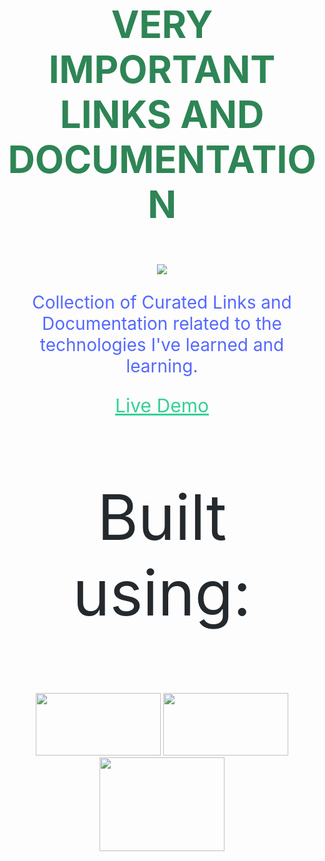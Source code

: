 
<h1 style="font-size: 60px;font-family:'SF Pro Display';" align="center">
    <p style="color:#2e8555">VERY IMPORTANT LINKS AND DOCUMENTATION</p>
</h1>

<div align="center">
    <img src="https://img.shields.io/badge/VIL-Very%20Important%20Links-brightgreen" />
</div>

<div align="center">
    <p style="font-family: 'SF Pro Display';color: #5468ff;font-size:28px">Collection of Curated Links and Documentation related to the technologies I've learned and learning.</p>
</div>
<div align="center">
    <a href="https://mmkvdev.github.io/VIL/" style="color: #36d096;font-size:30px;font-family: 'SF Pro Display">Live Demo </a>
</div>

<div>
    <p style="font-family: 'SF Pro Display';color: #24292e;font-size:100px" align="center">Built using: </p>
    <div align="center">
        <img width="200" height="100" src="https://docusaurus.io/img/docusaurus_keytar.svg"/>
        <img width="200" height="100" src="https://docsearch.algolia.com/img/algolia-logo.svg"/>
        <img width="200" height="150" src="https://github.githubassets.com/images/modules/logos_page/Octocat.png" />
    </div>
</div>

